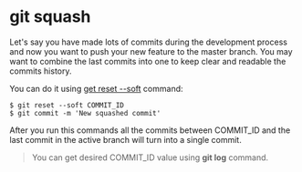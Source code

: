 
# git squash

Let's say you have made lots of commits during the development process and now you want to push your new feature to the master branch. You may want to combine the last commits into one to keep clear and readable the commits history.

You can do it using [get reset --soft](reset.md#soft) command:
    
    $ git reset --soft COMMIT_ID
    $ git commit -m 'New squashed commit'

After you run this commands all the commits between COMMIT_ID and the last commit in the active branch will turn into a single commit.

>You can get desired COMMIT_ID value using **git log** command.
